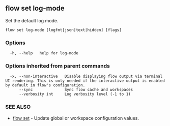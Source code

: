 ## flow set log-mode

Set the default log mode.

```
flow set log-mode [logfmt|json|text|hidden] [flags]
```

### Options

```
  -h, --help   help for log-mode
```

### Options inherited from parent commands

```
  -x, --non-interactive   Disable displaying flow output via terminal UI rendering. This is only needed if the interactive output is enabled by default in flow's configuration.
      --sync              Sync flow cache and workspaces
      --verbosity int     Log verbosity level (-1 to 1)
```

### SEE ALSO

* [flow set](flow_set.md)	 - Update global or workspace configuration values.

